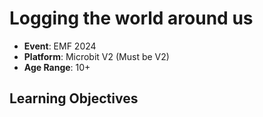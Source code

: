 # Logging the world around us

- **Event**: EMF 2024
- **Platform**: Microbit V2 (Must be V2)
- **Age Range**: 10+

## Learning Objectives
